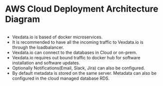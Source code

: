 # AWS Cloud Deployment Architecture Diagram

<figure><img src="../../../.gitbook/assets/Vexdata.io%20Cloud%20Deployment%20Architecture.drawio%20(1).png" alt=""><figcaption></figcaption></figure>

* Vexdata.io is based of docker microservices.
* It is recommended to have all the incoming traffic to Vexdata.io is through the loadbalancer.
* Vexdata.io can connect to the databases in Cloud or on-prem.
* Vexdata.io requires out bound traffic to docker hub for software installation and software updates.
* Optionally Notifications(Email, Slack, Jira) can also be configured.
* By default metadata is stored on the same server. Metadata can also be configured in the cloud managed database RDS.
